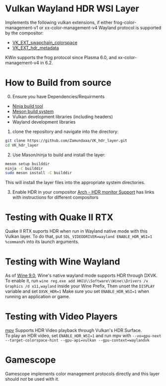 # Vulkan Wayland HDR WSI Layer

Implements the following vulkan extensions, if either frog-color-management-v1 or xx-color-management-v4 Wayland protocol is supported by the compositor:
- [VK_EXT_swapchain_colorspace](https://registry.khronos.org/vulkan/specs/1.3-extensions/man/html/VK_EXT_swapchain_colorspace.html)
- [VK_EXT_hdr_metadata](https://registry.khronos.org/vulkan/specs/1.3-extensions/man/html/VK_EXT_hdr_metadata.html)

KWin supports the frog protocol since Plasma 6.0, and xx-color-management-v4 in 6.2.

# How to Build from source

0. Ensure you have Dependencies/Requirments
- [Ninja build tool](https://github.com/ninja-build/ninja/wiki)
- [Meson build system](https://mesonbuild.com/Getting-meson.html)
- Vulkan development libraries (including headers)
- Wayland development libraries

1. clone the repository and navigate into the directory:

```bash
git clone https://github.com/Zamundaaa/VK_hdr_layer.git
cd VK_hdr_layer
```
2. Use Mason/ninja to build and install the layer:

```bash
meson setup builddir
ninja -C builddir
sudo meson install -C builddir
```

This will install the layer files into the appropriate system directories.

3. Enable HDR in your compositor 
[Arch - HDR monitor Support](https://wiki.archlinux.org/title/HDR_monitor_support) has links with instructions for different compositors

# Testing with Quake II RTX

Quake II RTX suports HDR when run in Wayland native mode with this Vulkan layer. To do that, put `SDL_VIDEODRIVER=wayland ENABLE_HDR_WSI=1 %command%` into its launch arguments.

# Testing with Wine Wayland

As of [Wine 9.0](https://gitlab.winehq.org/wine/wine/-/releases/wine-9.0), Wine's native wayland mode supports HDR through DXVK.    
To enable it, run `wine reg.exe add HKCU\\Software\\Wine\\Drivers /v Graphics /d x11,wayland` inside your Wine Prefix, Then unset the `DISPLAY` variable and set `DXVK_HDR=1`
Make sure you set `ENABLE_HDR_WSI=1` when running an application or game.

# Testing with Video Players

[mpv](https://mpv.io/) Supports HDR Video playback through Vulkan's HDR Surface.    
To play an HDR video, set `ENABLE_HDR_WSI=1` and run mpv with `--vo=gpu-next --target-colorspace-hint --gpu-api=vulkan --gpu-context=waylandvk`

# Gamescope
Gamescope implements color management protocols directly and this layer should *not* be used with it.
